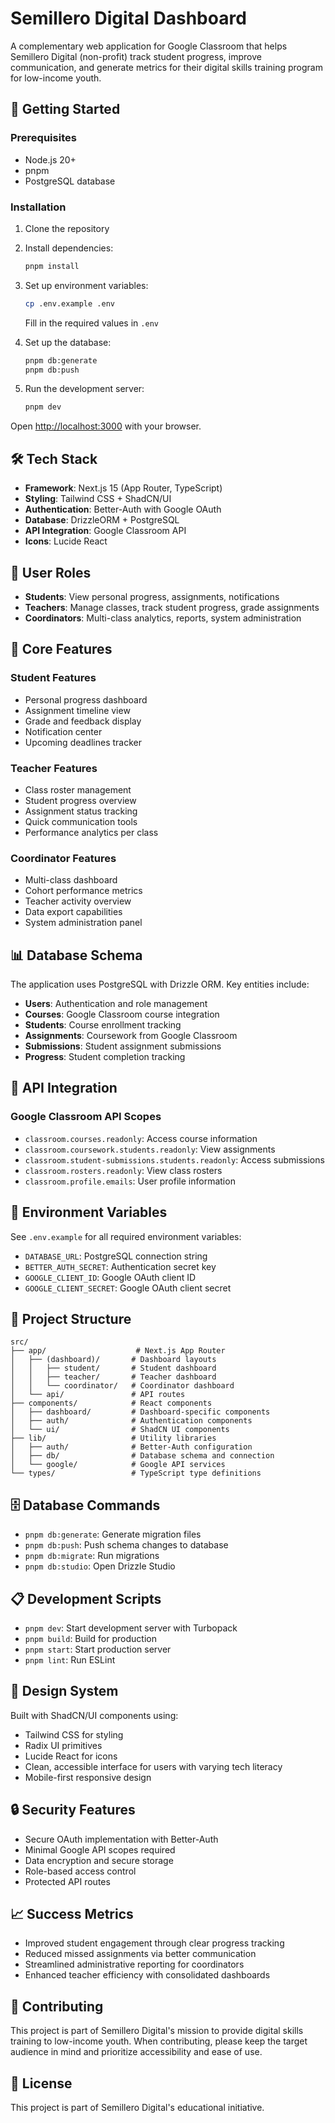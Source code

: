 # Semillero Digital Dashboard

A complementary web application for Google Classroom that helps Semillero Digital (non-profit) track student progress, improve communication, and generate metrics for their digital skills training program for low-income youth.

## 🚀 Getting Started

### Prerequisites

- Node.js 20+ 
- pnpm
- PostgreSQL database

### Installation

1. Clone the repository
2. Install dependencies:
   ```bash
   pnpm install
   ```

3. Set up environment variables:
   ```bash
   cp .env.example .env
   ```
   Fill in the required values in `.env`

4. Set up the database:
   ```bash
   pnpm db:generate
   pnpm db:push
   ```

5. Run the development server:
   ```bash
   pnpm dev
   ```

Open [http://localhost:3000](http://localhost:3000) with your browser.

## 🛠 Tech Stack

- **Framework**: Next.js 15 (App Router, TypeScript)
- **Styling**: Tailwind CSS + ShadCN/UI
- **Authentication**: Better-Auth with Google OAuth
- **Database**: DrizzleORM + PostgreSQL
- **API Integration**: Google Classroom API
- **Icons**: Lucide React

## 👥 User Roles

- **Students**: View personal progress, assignments, notifications
- **Teachers**: Manage classes, track student progress, grade assignments
- **Coordinators**: Multi-class analytics, reports, system administration

## 🎯 Core Features

### Student Features
- Personal progress dashboard
- Assignment timeline view
- Grade and feedback display
- Notification center
- Upcoming deadlines tracker

### Teacher Features
- Class roster management
- Student progress overview
- Assignment status tracking
- Quick communication tools
- Performance analytics per class

### Coordinator Features
- Multi-class dashboard
- Cohort performance metrics
- Teacher activity overview
- Data export capabilities
- System administration panel

## 📊 Database Schema

The application uses PostgreSQL with Drizzle ORM. Key entities include:

- **Users**: Authentication and role management
- **Courses**: Google Classroom course integration
- **Students**: Course enrollment tracking
- **Assignments**: Coursework from Google Classroom
- **Submissions**: Student assignment submissions
- **Progress**: Student completion tracking

## 🔗 API Integration

### Google Classroom API Scopes
- `classroom.courses.readonly`: Access course information
- `classroom.coursework.students.readonly`: View assignments
- `classroom.student-submissions.students.readonly`: Access submissions
- `classroom.rosters.readonly`: View class rosters
- `classroom.profile.emails`: User profile information

## 🔐 Environment Variables

See `.env.example` for all required environment variables:

- `DATABASE_URL`: PostgreSQL connection string
- `BETTER_AUTH_SECRET`: Authentication secret key
- `GOOGLE_CLIENT_ID`: Google OAuth client ID
- `GOOGLE_CLIENT_SECRET`: Google OAuth client secret

## 📁 Project Structure

```
src/
├── app/                    # Next.js App Router
│   ├── (dashboard)/       # Dashboard layouts
│   │   ├── student/       # Student dashboard
│   │   ├── teacher/       # Teacher dashboard
│   │   └── coordinator/   # Coordinator dashboard
│   └── api/               # API routes
├── components/            # React components
│   ├── dashboard/         # Dashboard-specific components
│   ├── auth/              # Authentication components
│   └── ui/                # ShadCN UI components
├── lib/                   # Utility libraries
│   ├── auth/              # Better-Auth configuration
│   ├── db/                # Database schema and connection
│   └── google/            # Google API services
└── types/                 # TypeScript type definitions
```

## 🗄 Database Commands

- `pnpm db:generate`: Generate migration files
- `pnpm db:push`: Push schema changes to database
- `pnpm db:migrate`: Run migrations
- `pnpm db:studio`: Open Drizzle Studio

## 📋 Development Scripts

- `pnpm dev`: Start development server with Turbopack
- `pnpm build`: Build for production
- `pnpm start`: Start production server
- `pnpm lint`: Run ESLint

## 🎨 Design System

Built with ShadCN/UI components using:
- Tailwind CSS for styling
- Radix UI primitives
- Lucide React for icons
- Clean, accessible interface for users with varying tech literacy
- Mobile-first responsive design

## 🔒 Security Features

- Secure OAuth implementation with Better-Auth
- Minimal Google API scopes required
- Data encryption and secure storage
- Role-based access control
- Protected API routes

## 📈 Success Metrics

- Improved student engagement through clear progress tracking
- Reduced missed assignments via better communication
- Streamlined administrative reporting for coordinators
- Enhanced teacher efficiency with consolidated dashboards

## 🤝 Contributing

This project is part of Semillero Digital's mission to provide digital skills training to low-income youth. When contributing, please keep the target audience in mind and prioritize accessibility and ease of use.

## 📜 License

This project is part of Semillero Digital's educational initiative.
